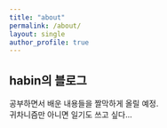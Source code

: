 ```yaml
---
title: "about"
permalink: /about/
layout: single
author_profile: true
---
```


## habin의 블로그

공부하면서 배운 내용들을 짤막하게 올릴 예정.  
귀차니즘만 아니면 일기도 쓰고 싶다...
